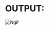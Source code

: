 # OUTPUT:

![Ngif](https://user-images.githubusercontent.com/77727169/113675784-5995ef00-96d9-11eb-94ed-9ef8f845f549.png)


